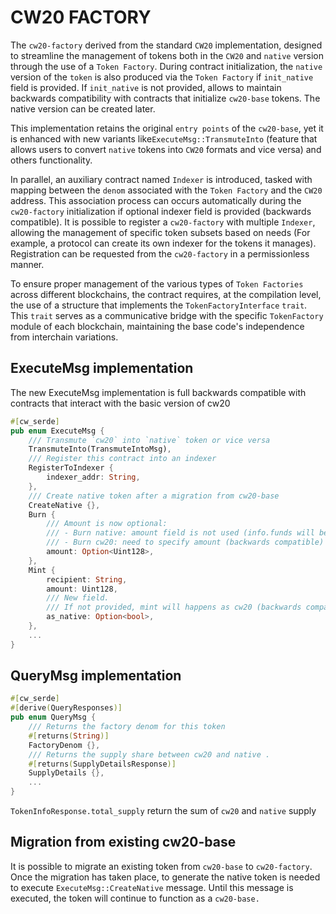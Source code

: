 # CW20 FACTORY

The `cw20-factory` derived from the standard `CW20` implementation, designed to streamline the management of tokens both in the `CW20` and `native` version through the use of a `Token Factory`. During contract initialization, the `native` version of the `token` is also produced via the `Token Factory` if `init_native` field is provided. If `init_native` is not provided, allows to maintain backwards compatibility with contracts that initialize `cw20-base` tokens. The native version can be created later.

This implementation retains the original `entry points` of the `cw20-base`, yet it is enhanced with new variants like`ExecuteMsg::TransmuteInto` (feature that allows users to convert `native` tokens into `CW20` formats and vice versa) and others functionality.

In parallel, an auxiliary contract named `Indexer` is introduced, tasked with mapping between the `denom` associated with the `Token Factory` and the `CW20` address. This association process can occurs automatically during the `cw20-factory` initialization if optional indexer field is provided (backwards compatible).
It is possible to register a `cw20-factory` with multiple `Indexer`, allowing the management of specific token subsets based on needs (For example, a protocol can create its own indexer for the tokens it manages). Registration can be requested from the `cw20-factory` in a permissionless manner.

To ensure proper management of the various types of `Token Factories` across different blockchains, the contract requires, at the compilation level, the use of a structure that implements the `TokenFactoryInterface` `trait`. This `trait` serves as a communicative bridge with the specific `TokenFactory` module of each blockchain, maintaining the base code's independence from interchain variations.

## ExecuteMsg implementation

The new ExecuteMsg implementation is full backwards compatible with contracts that interact with the basic version of cw20

```rust
#[cw_serde]
pub enum ExecuteMsg {
    /// Transmute `cw20` into `native` token or vice versa
    TransmuteInto(TransmuteIntoMsg),
    /// Register this contract into an indexer
    RegisterToIndexer {
        indexer_addr: String,
    },
    /// Create native token after a migration from cw20-base
    CreateNative {},
    Burn {
        /// Amount is now optional:
        /// - Burn native: amount field is not used (info.funds will be checked).
        /// - Burn cw20: need to specify amount (backwards compatible)
        amount: Option<Uint128>,
    },
    Mint {
        recipient: String,
        amount: Uint128,
        /// New field.
        /// If not provided, mint will happens as cw20 (backwards compatible)
        as_native: Option<bool>,
    },
    ...
}
```

## QueryMsg implementation

```rust
#[cw_serde]
#[derive(QueryResponses)]
pub enum QueryMsg {
    /// Returns the factory denom for this token
    #[returns(String)]
    FactoryDenom {},
    /// Returns the supply share between cw20 and native .
    #[returns(SupplyDetailsResponse)]
    SupplyDetails {},
    ...
}
```

`TokenInfoResponse.total_supply` return the sum of `cw20` and `native` supply

## Migration from existing cw20-base

It is possible to migrate an existing token from `cw20-base` to `cw20-factory`. Once the migration has taken place, to generate the native token is needed to execute `ExecuteMsg::CreateNative` message. Until this message is executed, the token will continue to function as a `cw20-base.`
